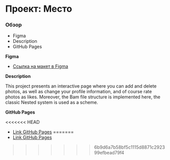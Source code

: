 # Проект: Место

### Обзор

* Figma
* Description
* GitHub Pages

**Figma**

* [Ссылка на макет в Figma](https://www.figma.com/file/2cn9N9jSkmxD84oJik7xL7/JavaScript.-Sprint-4?node-id=0%3A1)

**Description**

This project presents an interactive page where you can add and delete photos, as well as change your profile information, and of course rate photos as likes. Moreover, the Bam file structure is implemented here, the classic Nested system is used as a scheme.

**GitHub Pages**

<<<<<<< HEAD
* [Link GitHub Pages](https://cosmiksky.github.io/mesto/)
=======
* [Link GitHub Pages](https://cosmiksky.github.io/mesto/)
>>>>>>> 6b9d6a7b58bf5c1115d8871c292399efbead79f4
